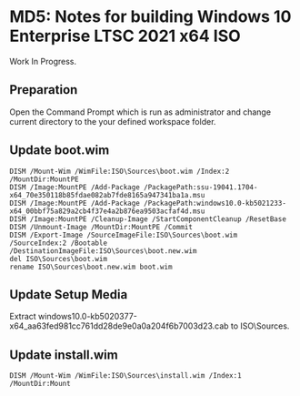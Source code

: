 ﻿# MD5: Notes for building Windows 10 Enterprise LTSC 2021 x64 ISO

Work In Progress.

## Preparation

Open the Command Prompt which is run as administrator and change current
directory to the your defined workspace folder.

## Update boot.wim

```
DISM /Mount-Wim /WimFile:ISO\Sources\boot.wim /Index:2 /MountDir:MountPE
DISM /Image:MountPE /Add-Package /PackagePath:ssu-19041.1704-x64_70e350118b85fdae082ab7fde8165a947341ba1a.msu
DISM /Image:MountPE /Add-Package /PackagePath:windows10.0-kb5021233-x64_00bbf75a829a2cb4f37e4a2b876ea9503acfaf4d.msu
DISM /Image:MountPE /Cleanup-Image /StartComponentCleanup /ResetBase
DISM /Unmount-Image /MountDir:MountPE /Commit
DISM /Export-Image /SourceImageFile:ISO\Sources\boot.wim /SourceIndex:2 /Bootable /DestinationImageFile:ISO\Sources\boot.new.wim
del ISO\Sources\boot.wim
rename ISO\Sources\boot.new.wim boot.wim
```

## Update Setup Media

Extract windows10.0-kb5020377-x64_aa63fed981cc761dd28de9e0a0a204f6b7003d23.cab
to ISO\Sources.

## Update install.wim

```
DISM /Mount-Wim /WimFile:ISO\Sources\install.wim /Index:1 /MountDir:Mount
```
